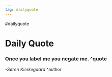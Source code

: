 ```yaml
---
tag: dailyquote
---
```


#dailyquote

# Daily Quote

### Once you label me you negate me. ^quote
*-Søren Kierkegaard* ^author
